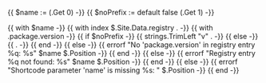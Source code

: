 {{ $name := (.Get 0) -}}
{{ $noPrefix := default false (.Get 1) -}}

{{ with $name -}}
  {{ with index $.Site.Data.registry . -}}
    {{ with .package.version -}}
      {{ if $noPrefix -}}
        {{ strings.TrimLeft "v" . -}}
      {{ else -}}
        {{ . -}}
      {{ end -}}
    {{ else -}}
      {{ errorf "No 'package.version' in registry entry %q: %s" $name $.Position -}}
    {{ end -}}
  {{ else -}}
    {{ errorf "Registry entry %q not found: %s" $name $.Position -}}
  {{ end -}}
{{ else -}}
  {{ errorf "Shortcode parameter 'name' is missing %s: " $.Position -}}
{{ end -}}
